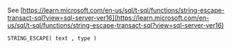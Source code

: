 See [https://learn.microsoft.com/en-us/sql/t-sql/functions/string-escape-transact-sql?view=sql-server-ver16](https://learn.microsoft.com/en-us/sql/t-sql/functions/string-escape-transact-sql?view=sql-server-ver16)
```
STRING_ESCAPE( text , type )
```
